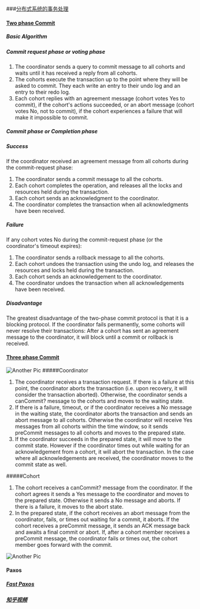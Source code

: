 ###[分布式系统的事务处理](http://coolshell.cn/articles/10910.html)
#### [Two phase Commit](http://en.wikipedia.org/wiki/Two-phase_commit_protocol)

##### Basic Algorithm
##### Commit request phase or voting phase
  1. The coordinator sends a query to commit message to all cohorts and waits until it has received a reply from all cohorts.
  2. The cohorts execute the transaction up to the point where they will be asked to commit. They each write an entry to their undo log and an entry to their redo log.
  3. Each cohort replies with an agreement message (cohort votes Yes to commit), if the cohort's actions succeeded, or an abort message (cohort votes No, not to commit), if the cohort experiences a failure that will make it impossible to commit.

##### Commit phase or Completion phase
##### Success
If the coordinator received an agreement message from all cohorts during the commit-request phase:
  1. The coordinator sends a commit message to all the cohorts.
  2. Each cohort completes the operation, and releases all the locks and resources held during the transaction.
  3. Each cohort sends an acknowledgment to the coordinator.
  4. The coordinator completes the transaction when all acknowledgments have been received.

##### Failure 
If any cohort votes No during the commit-request phase (or the coordinator's timeout expires):
  1. The coordinator sends a rollback message to all the cohorts.
  2. Each cohort undoes the transaction using the undo log, and releases the resources and locks held during the transaction.
  3. Each cohort sends an acknowledgement to the coordinator.
  4. The coordinator undoes the transaction when all acknowledgements have been received.

##### Disadvantage 
The greatest disadvantage of the two-phase commit protocol is that it is a blocking protocol. If the coordinator fails permanently, some cohorts will never resolve their transactions: After a cohort has sent an agreement message to the coordinator, it will block until a commit or rollback is received.


#### [Three phase Commit](http://en.wikipedia.org/wiki/Three-phase_commit_protocol)

![Another Pic](https://cloud.githubusercontent.com/assets/9062406/7437312/49905918-f00b-11e4-9862-d3b3b3acd6cb.gif)
#####Coordinator
  1. The coordinator receives a transaction request. If there is a failure at this point, the coordinator aborts the transaction (i.e. upon recovery, it will consider the transaction aborted). Otherwise, the coordinator sends a canCommit? message to the cohorts and moves to the waiting state.
  2. If there is a failure, timeout, or if the coordinator receives a No message in the waiting state, the coordinator aborts the transaction and sends an abort message to all cohorts. Otherwise the coordinator will receive Yes messages from all cohorts within the time window, so it sends preCommit messages to all cohorts and moves to the prepared state.
  3. If the coordinator succeeds in the prepared state, it will move to the commit state. However if the coordinator times out while waiting for an acknowledgement from a cohort, it will abort the transaction. In the case where all acknowledgements are received, the coordinator moves to the commit state as well.
  
#####Cohort
  1. The cohort receives a canCommit? message from the coordinator. If the cohort agrees it sends a Yes message to the coordinator and moves to the prepared state. Otherwise it sends a No message and aborts. If there is a failure, it moves to the abort state.
  2. In the prepared state, if the cohort receives an abort message from the coordinator, fails, or times out waiting for a commit, it aborts. If the cohort receives a preCommit message, it sends an ACK message back and awaits a final commit or abort.
If, after a cohort member receives a preCommit message, the coordinator fails or times out, the cohort member goes forward with the commit.

![Another Pic](https://cloud.githubusercontent.com/assets/9062406/7437416/0539e774-f00c-11e4-87fa-b80260507f38.png)


#### Paxos 
##### [Fast Paxos](http://research.microsoft.com/pubs/64624/tr-2005-112.pdf)
##### [知乎视频](http://www.zhihu.com/question/19787937)


#### 

